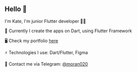 ## Hello 👋

I'm Kate, I'm junior Flutter developer 👩‍💻

📱 Currently I create the apps on Dart, using Flutter Framework

🖥 Check my portfolio [here](https://github.com/moran020/portfolio)

⚡ Technologies I use: Dart/Flutter, Figma

💬 Contact me via Telegram: [@moran020](https://t.me/moran_020)


<!--
**moran020/moran020** is a ✨ _special_ ✨ repository because its `README.md` (this file) appears on your GitHub profile.

Here are some ideas to get you started:

- 🔭 I’m currently working on ...
- 🌱 I’m currently learning ...
- 👯 I’m looking to collaborate on ...
- 🤔 I’m looking for help with ...
- 💬 Ask me about ...
- 📫 How to reach me: ...
- 😄 Pronouns: ...
- ⚡ Fun fact: ...
-->
